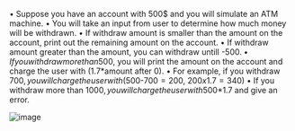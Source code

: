 • Suppose you have an account with 500$ and you will simulate an ATM machine.
• You will take an input from user to determine how much money will be withdrawn.
• If withdraw amount is smaller than the amount on the account, print out the remaining
amount on the account.
• If withdraw amount greater than the amount, you can withdraw untill -500$.
• If you withdraw more than 500$, you will print the amount on the account and charge the
user with (1.7*amount after 0).
• For example, if you withdraw 700$, you will charge the user with (500$-700$=200$,
200$x1.7=340$)
• If you withdraw more than 1000$, you will charge the user with 500$*1.7 and give an
error.




![image](https://github.com/user-attachments/assets/11462cad-a40f-425a-abf1-71c91822a521)
